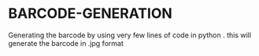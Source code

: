 # BARCODE-GENERATION
Generating the barcode by using very few lines of code in python . this will generate the barcode in .jpg format
